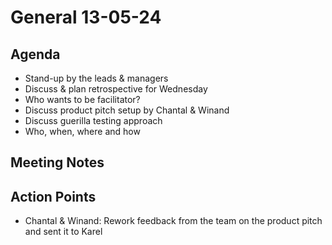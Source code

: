 # General 13-05-24

## Agenda

- Stand-up by the leads & managers
- Discuss & plan retrospective for Wednesday
 - Who wants to be facilitator?
- Discuss product pitch setup by Chantal & Winand
- Discuss guerilla testing approach
 - Who, when, where and how

## Meeting Notes

## Action Points

- Chantal & Winand: Rework feedback from the team on the product pitch and sent it to Karel
